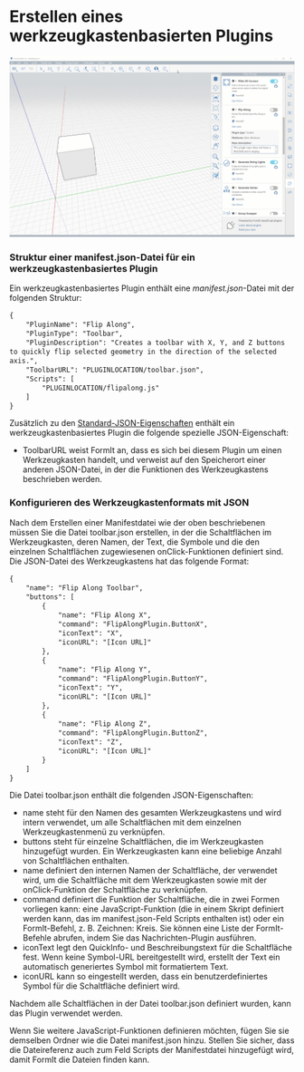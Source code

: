 # Erstellen eines werkzeugkastenbasierten Plugins

![](<../../../.gitbook/assets/Toolbar based plugin.gif>)

### Struktur einer manifest.json-Datei für ein werkzeugkastenbasiertes Plugin

Ein werkzeugkastenbasiertes Plugin enthält eine _manifest.json_-Datei mit der folgenden Struktur:

```
{
    "PluginName": "Flip Along",
    "PluginType": "Toolbar",
    "PluginDescription": "Creates a toolbar with X, Y, and Z buttons to quickly flip selected geometry in the direction of the selected axis.",
    "ToolbarURL": "PLUGINLOCATION/toolbar.json",
    "Scripts": [
        "PLUGINLOCATION/flipalong.js"
    ]
}               
```

Zusätzlich zu den [Standard-JSON-Eigenschaften](../advanced-development/general-plugin-setup-in-the-manifest.md) enthält ein werkzeugkastenbasiertes Plugin die folgende spezielle JSON-Eigenschaft:

* ToolbarURL weist FormIt an, dass es sich bei diesem Plugin um einen Werkzeugkasten handelt, und verweist auf den Speicherort einer anderen JSON-Datei, in der die Funktionen des Werkzeugkastens beschrieben werden.

### Konfigurieren des Werkzeugkastenformats mit JSON

Nach dem Erstellen einer Manifestdatei wie der oben beschriebenen müssen Sie die Datei toolbar.json erstellen, in der die Schaltflächen im Werkzeugkasten, deren Namen, der Text, die Symbole und die den einzelnen Schaltflächen zugewiesenen onClick-Funktionen definiert sind. Die JSON-Datei des Werkzeugkastens hat das folgende Format:

```
{
    "name": "Flip Along Toolbar",
    "buttons": [
        {
            "name": "Flip Along X",
            "command": "FlipAlongPlugin.ButtonX",
            "iconText": "X",
            "iconURL": "[Icon URL]"
        },
        {
            "name": "Flip Along Y",
            "command": "FlipAlongPlugin.ButtonY",
            "iconText": "Y",
            "iconURL": "[Icon URL]"
        },
        {
            "name": "Flip Along Z",
            "command": "FlipAlongPlugin.ButtonZ",
            "iconText": "Z",
            "iconURL": "[Icon URL]"
        }
    ]
}               
```

Die Datei toolbar.json enthält die folgenden JSON-Eigenschaften:

* name steht für den Namen des gesamten Werkzeugkastens und wird intern verwendet, um alle Schaltflächen mit dem einzelnen Werkzeugkastenmenü zu verknüpfen.
* buttons steht für einzelne Schaltflächen, die im Werkzeugkasten hinzugefügt wurden. Ein Werkzeugkasten kann eine beliebige Anzahl von Schaltflächen enthalten.
* name definiert den internen Namen der Schaltfläche, der verwendet wird, um die Schaltfläche mit dem Werkzeugkasten sowie mit der onClick-Funktion der Schaltfläche zu verknüpfen.
* command definiert die Funktion der Schaltfläche, die in zwei Formen vorliegen kann: eine JavaScript-Funktion (die in einem Skript definiert werden kann, das im manifest.json-Feld Scripts enthalten ist) oder ein FormIt-Befehl, z. B. Zeichnen: Kreis. Sie können eine Liste der FormIt-Befehle abrufen, indem Sie das Nachrichten-Plugin ausführen.
* iconText legt den QuickInfo- und Beschreibungstext für die Schaltfläche fest. Wenn keine Symbol-URL bereitgestellt wird, erstellt der Text ein automatisch generiertes Symbol mit formatiertem Text.
* iconURL kann so eingestellt werden, dass ein benutzerdefiniertes Symbol für die Schaltfläche definiert wird.

Nachdem alle Schaltflächen in der Datei toolbar.json definiert wurden, kann das Plugin verwendet werden.&#x20;

Wenn Sie weitere JavaScript-Funktionen definieren möchten, fügen Sie sie demselben Ordner wie die Datei manifest.json hinzu. Stellen Sie sicher, dass die Dateireferenz auch zum Feld Scripts der Manifestdatei hinzugefügt wird, damit FormIt die Dateien finden kann.
